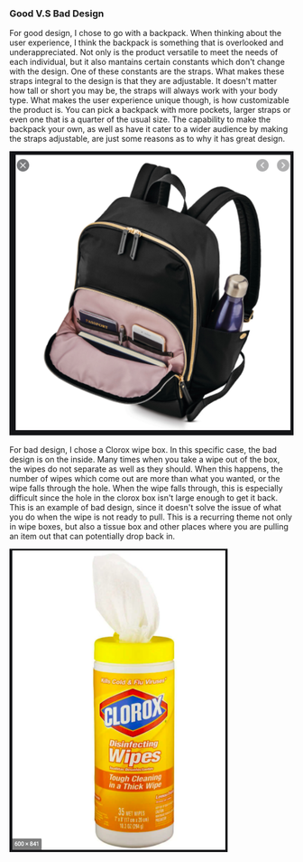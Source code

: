 ### Good V.S Bad Design

For good design, I chose to go with a backpack. When thinking about the user experience, I think the backpack is something that is overlooked and underappreciated. 
Not only is the product versatile to meet the needs of each individual, but it also mantains certain constants which don't change with the design. One of these 
constants are the straps. What makes these straps integral to the design is that they are adjustable. It doesn't matter how tall or short you may be, the straps 
will always work with your body type. What makes the user experience unique though, is how customizable the product is. You can pick a backpack with more pockets,
larger straps or even one that is a quarter of the usual size. The capability to make the backpack your own, as well as have it cater to a wider audience by making
the straps adjustable, are just some reasons as to why it has great design. 

![Backpack](backpack.png)



For bad design, I chose a Clorox wipe box. In this specific case, the bad design is on the inside. Many times when you take a wipe out of the box, the wipes do not
separate as well as they should. When this happens, the number of wipes which come out are more than what you wanted, or the wipe falls through the hole. When the 
wipe falls through, this is especially difficult since the hole in the clorox box isn't large enough to get it back. This is an example of bad design, 
since it doesn't solve the issue of what you  do when the wipe is not ready to pull. This is a recurring theme not only in wipe boxes, but also a tissue box and 
other places where you are pulling an item out that can potentially drop back in. 

![Clorox Wipe Box](wipebox.png)
